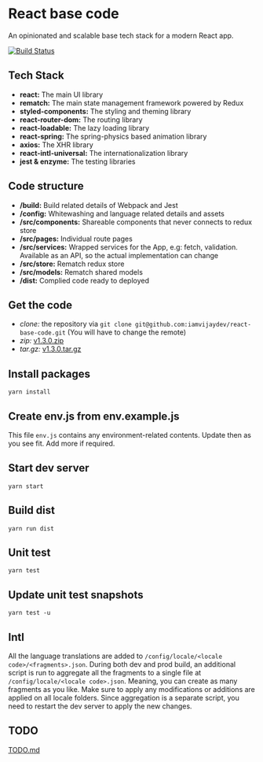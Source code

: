 React base code
===============

An opinionated and scalable base tech stack for a modern React app.

[![Build Status](https://travis-ci.org/iamvijaydev/react-base-code.svg?branch=master)](https://travis-ci.org/iamvijaydev/react-base-code)

## Tech Stack
- **react:** The main UI library
- **rematch:** The main state management framework powered by Redux
- **styled-components:** The styling and theming library
- **react-router-dom:** The routing library
- **react-loadable:** The lazy loading library
- **react-spring:** The spring-physics based animation library
- **axios:** The XHR library
- **react-intl-universal:** The internationalization library
- **jest & enzyme:** The testing libraries

## Code structure
- **/build:** Build related details of Webpack and Jest
- **/config:** Whitewashing and language related details and assets
- **/src/components:** Shareable components that never connects to redux store
- **/src/pages:** Individual route pages
- **/src/services:** Wrapped services for the App, e.g: fetch, validation. Available as an API, so the actual implementation can change
- **/src/store:** Rematch redux store
- **/src/models:** Rematch shared models
- **/dist:** Complied code ready to deployed

## Get the code
- *clone:* the repository via `git clone git@github.com:iamvijaydev/react-base-code.git` (You will have to change the remote)
- *zip:* [v1.3.0.zip](https://github.com/iamvijaydev/react-base-code/archive/v1.3.0.zip)
- *tar.gz:* [v1.3.0.tar.gz](https://github.com/iamvijaydev/react-base-code/archive/v1.3.0.tar.gz)

## Install packages
```shell
yarn install
```

## Create env.js from env.example.js
This file `env.js` contains any environment-related contents. Update then as you see fit. Add more if required.

## Start dev server
```shell
yarn start
```

## Build dist
```shell
yarn run dist
```

## Unit test
```shell
yarn test
```

## Update unit test snapshots
```shell
yarn test -u
```

## Intl
All the language translations are added to `/config/locale/<locale code>/<fragments>.json`. During both dev and prod build, an additional script is run to aggregate all the fragments to a single file at `/config/locale/<locale code>.json`. Meaning, you can create as many fragments as you like. Make sure to apply any modifications or additions are applied on all locale folders. Since aggregation is a separate script, you need to restart the dev server to apply the new changes.

## TODO
[TODO.md](https://github.com/iamvijaydev/react-base-code/blob/master/TODO.md)
